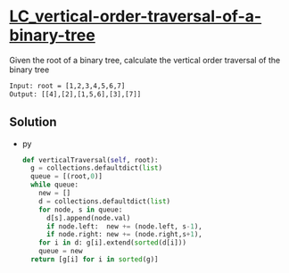# [LC_vertical-order-traversal-of-a-binary-tree](https://leetcode.com/problems/vertical-order-traversal-of-a-binary-tree)

Given the root of a binary tree, calculate the vertical order traversal of the binary tree

```txt
Input: root = [1,2,3,4,5,6,7]
Output: [[4],[2],[1,5,6],[3],[7]]
```

## Solution

* py

  ```py
  def verticalTraversal(self, root):
    g = collections.defaultdict(list)
    queue = [(root,0)]
    while queue:
      new = []
      d = collections.defaultdict(list)
      for node, s in queue:
        d[s].append(node.val)
        if node.left:  new += (node.left, s-1),
        if node.right: new += (node.right,s+1),
      for i in d: g[i].extend(sorted(d[i]))
      queue = new
    return [g[i] for i in sorted(g)]
  ```
